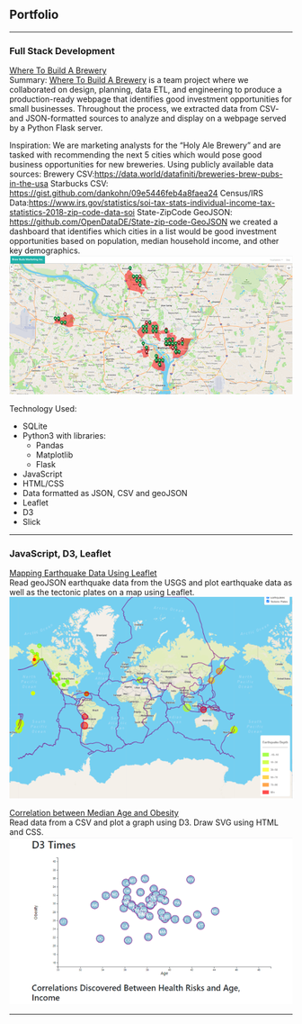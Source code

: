 ## Portfolio

---

### Full Stack Development 

[Where To Build A Brewery](/https://github.com/jennneth/brewery_location_recommendation/)<br>
Summary: 
[Where To Build A Brewery](/https://github.com/jennneth/brewery_location_recommendation/) is a team project where we collaborated on design, planning, data ETL, and engineering to produce a production-ready webpage that identifies good investment opportunities for small businesses. Throughout the process, we extracted data from CSV- and JSON-formatted sources to analyze and display on a webpage served by a Python Flask server.

Inspiration:
We are marketing analysts for the “Holy Ale Brewery” and are tasked with recommending the next 5 cities which would pose good business opportunities for new breweries. Using publicly available data sources:
  Brewery CSV:https://data.world/datafiniti/breweries-brew-pubs-in-the-usa
  Starbucks CSV: https://gist.github.com/dankohn/09e5446feb4a8faea24
  Census/IRS Data:https://www.irs.gov/statistics/soi-tax-stats-individual-income-tax-statistics-2018-zip-code-data-soi
  State-ZipCode GeoJSON: https://github.com/OpenDataDE/State-zip-code-GeoJSON
we created a dashboard that identifies which cities in a list would be good investment opportunities based on population, median household income, and other key demographics.
<img src="images/BB_map_thumb.png?raw=true"/>

Technology Used:
* SQLite
* Python3 with libraries:
  * Pandas
  * Matplotlib
  * Flask
* JavaScript
* HTML/CSS
* Data formatted as JSON, CSV and geoJSON
* Leaflet
* D3
* Slick
  
---

### JavaScript, D3, Leaflet

[Mapping Earthquake Data Using Leaflet](http://github.com/jennneth/leaflet-challenge) <br>
Read geoJSON earthquake data from the USGS and plot earthquake data as well as the tectonic plates on a map using Leaflet.
<img src="images/earthquake_map_thumb.png?raw=true"/>

[Correlation between Median Age and Obesity](http://github.com/jennneth/d3-challenge) <br>
Read data from a CSV and plot a graph using D3. Draw SVG using HTML and CSS.
<img src="images/D3_thumb.png?raw=true"/>


---


